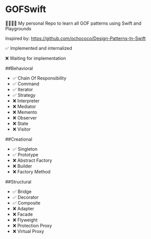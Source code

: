 # GOFSwift
👨‍👩‍👧‍👦 My personal Repo to learn all GOF patterns using Swift and Playgrounds

Inspired by: https://github.com/ochococo/Design-Patterns-In-Swift

✅ Implemented and internalized

❌ Waiting for implementation

##Behavioral

* ✅ Chain Of Responsibility 
* ✅ Command
* ✅ Iterator
* ✅ Strategy
* ❌ Interpreter
* ❌ Mediator
* ❌ Memento
* ❌ Observer
* ❌ State
* ❌ Visitor

##Creational

* ✅ Singleton
* ✅ Prototype
* ❌ Abstract Factory
* ❌ Builder
* ❌ Factory Method

##Structural

* ✅ Bridge
* ✅ Decorator
* ✅ Composite
* ❌ Adapter
* ❌ Facade
* ❌ Flyweight
* ❌ Protection Proxy
* ❌ Virtual Proxy
